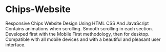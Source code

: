 # Chips-Website
Responsive Chips Website Design Using HTML CSS And JavaScript Contains animations when scrolling. 
Smooth scrolling in each section. Developed first with the Mobile First methodology, then for desktop. 
Compatible with all mobile devices and with a beautiful and pleasant user interface.
